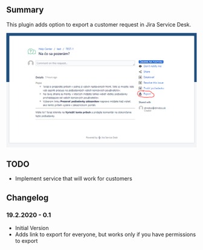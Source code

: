 ## Summary
This plugin adds option to export a customer request in Jira Service Desk.

![Screenshot](screenshot1.PNG?raw=true "Screenshot")

## TODO
- Implement service that will work for customers

## Changelog
### 19.2.2020 - 0.1
- Initial Version
- Adds link to export for everyone, but works only if you have permissions to export
